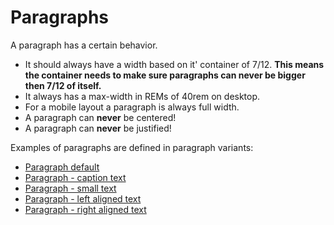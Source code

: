# Paragraphs
A paragraph has a certain behavior.
* It should always have a width based on it' container of 7/12.
**This means the container needs to make sure paragraphs can never be bigger then 7/12 of itself.**
* It always has a max-width in REMs of 40rem on desktop.
* For a mobile layout a paragraph is always full width.
* A paragraph can **never** be centered!
* A paragraph can **never** be justified!

Examples of paragraphs are defined in paragraph variants:
* <a href="{{path './paragraph--default'}}">Paragraph default</a>
* <a href="{{path './paragraph--caption-text'}}">Paragraph - caption text</a>
* <a href="{{path './paragraph--small-text'}}">Paragraph - small text</a>
* <a href="{{path './paragraph--left-text'}}">Paragraph - left aligned text</a>
* <a href="{{path './paragraph--right-text'}}">Paragraph - right aligned text</a>
